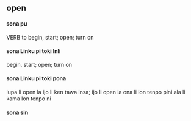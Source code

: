 ## open

#### sona pu

VERB to begin, start; open; turn on

#### sona Linku pi toki Inli

begin, start; open; turn on

#### sona Linku pi toki pona

lupa li open la ijo li ken tawa insa; ijo li open la ona li lon tenpo pini ala li kama lon tenpo ni

#### sona sin

